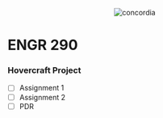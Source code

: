 <p align="center"> 
  <img src="https://mms.businesswire.com/media/20210330005879/en/868211/22/Concordia_logo.jpg" alt="concordia"/>
</p>

# ENGR 290

### Hovercraft Project
- [ ] Assignment 1
- [ ] Assignment 2
- [ ] PDR
